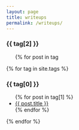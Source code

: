 ```yaml
---
layout: page
title: writeups
permalink: /writeups/
---
```



<h3> {{ tag[2] }} </h3>
<ul> 
  {% for post in tag
</ul>
{% for tag in site.tags %}
  <h3>{{ tag[0] }}</h3>
  <ul>
    {% for post in tag[1] %}
      <li><a href="{{ post.url }}">{{ post.title }}</a></li>
    {% endfor %}
  </ul>
{% endfor %}
